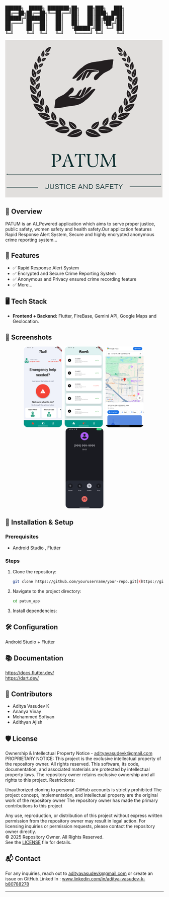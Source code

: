 <pre>
██████╗  █████╗ ████████╗██╗   ██╗███╗   ███╗
██╔══██╗██╔══██╗╚══██╔══╝██║   ██║████╗ ████║
██████╔╝███████║   ██║   ██║   ██║██╔████╔██║
██╔═══╝ ██╔══██║   ██║   ██║   ██║██║╚██╔╝██║
██║     ██║  ██║   ██║   ╚██████╔╝██║ ╚═╝ ██║
╚═╝     ╚═╝  ╚═╝   ╚═╝    ╚═════╝ ╚═╝     ╚═╝
</pre>


![Logo](images/Patum_full_logo.png)

## 🚀 Overview
PATUM is an AI_Powered application which aims to serve proper justice, public safety, women safety and health safety.Our application features Rapid Response Alert System, Secure and highly encrypted anonymous crime reporting system...

## 📌 Features
- ✅ Rapid Response Alert System
- ✅ Encrypted and Secure Crime Reporting System
- ✅ Anonymous and Privacy ensured crime recording feature
- ✅ More...

## 🖥️ Tech Stack
- **Frontend + Backend:** Flutter, FireBase, Gemini API, Google Maps and Geolocation.

## 📱 Screenshots
<p align="center">
  <img src="images/frontpage.png" alt="Screenshot 1" width="24%" style="margin-right: 1%; margin-bottom: 0px;" />
  <img src="images/records.png" alt="Screenshot 2" width="24%" style="margin-right: 1%; margin-bottom: 0px;" />
  <img src="images/gmaps.png" alt="Screenshot 3" width="24%" style="margin-right: 1%; margin-bottom: 0px;" />
  <img src="images/phonecall.png" alt="Screenshot 4" width="24%" style="margin-bottom: 0px;" />
</p>

## 🚀 Installation & Setup
### Prerequisites
- Android Studio , Flutter

### Steps
1. Clone the repository:
   ```bash
   git clone https://github.com/yourusername/your-repo.git](https://github.com/Adityavasudev2006/Patum
   ```
2. Navigate to the project directory:
   ```bash
   cd patum_app
   ```
3. Install dependencies:


## 🛠️ Configuration
Android Studio + Flutter

## 📚 Documentation
https://docs.flutter.dev/ <br>
https://dart.dev/

## 👥 Contributors
- Aditya Vasudev K 
- Ananya Vinay
- Mohammed Sofiyan
- Adithyan Ajish

## 🛡️ License
Ownership & Intellectual Property Notice - adityavasudevk@gmail.com <br>
PROPRIETARY NOTICE: This project is the exclusive intellectual property of the repository owner. All rights reserved.
This software, its code, documentation, and associated materials are protected by intellectual property laws. The repository owner retains exclusive ownership and all rights to this project.
Restrictions:<br>

Unauthorized cloning to personal GitHub accounts is strictly prohibited
The project concept, implementation, and intellectual property are the original work of the repository owner
The repository owner has made the primary contributions to this project

Any use, reproduction, or distribution of this project without express written permission from the repository owner may result in legal action. For licensing inquiries or permission requests, please contact the repository owner directly.<br>
© 2025 Repository Owner. All Rights Reserved.<br>
See the [LICENSE](LICENSE) file for details.

## 📬 Contact
For any inquiries, reach out to adityavasudevk@gmail.com or create an issue on GitHub.Linked In : www.linkedin.com/in/aditya-vasudev-k-b80788278

---


